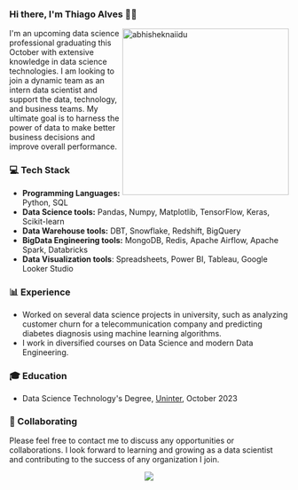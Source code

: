 ### Hi there, I'm Thiago Alves 👋🏻

<img src="https://raw.githubusercontent.com/abhisheknaiidu/abhisheknaiidu/master/code.gif" alt="abhisheknaiidu" min-width="300px" max-width="300px" width="300px" align="right" />

<p align="left">
I'm an upcoming data science professional graduating this October with extensive knowledge in data science technologies. I am looking to join a dynamic team as an intern data scientist and support the data, technology, and business teams. My ultimate goal is to harness the power of data to make better business decisions and improve overall performance.
</p>

### 💻 Tech Stack

- **Programming Languages:** Python, SQL
- **Data Science tools:** Pandas, Numpy, Matplotlib, TensorFlow, Keras, Scikit-learn
- **Data Warehouse tools:** DBT, Snowflake, Redshift, BigQuery
- **BigData Engineering tools:** MongoDB, Redis, Apache Airflow, Apache Spark, Databricks
- **Data Visualization tools**: Spreadsheets, Power BI, Tableau, Google Looker Studio

### 📊 Experience

- Worked on several data science projects in university, such as analyzing customer churn for a telecommunication company and predicting diabetes diagnosis using machine learning algorithms.
- I work in diversified courses on Data Science and modern Data Engineering.

### 🎓 Education

- Data Science Technology's Degree, [Uninter](https://www.uninter.com/), October 2023

### 🤝 Collaborating

Please feel free to contact me to discuss any opportunities or collaborations. I look forward to learning and growing as a data scientist and contributing to the success of any organization I join.


<p align="center">
<a href="https://github.com/tmabgdata/github-readme-stats">
  <img align="center" src="https://github-readme-stats.vercel.app/api/top-langs/?username=tmabgdata&show_icons=true&layout=compact&theme=shades-of-purple" />
</a> 
</p>
